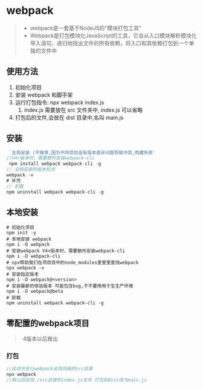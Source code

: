 # webpack

>  - webpack是一套基于NodeJS的"模块打包工具"
>  - Webpack是打包模块化JavaScript的工具，它会从⼊口模块解析模块化导入语句，递归地找出文件的所有依赖，将⼊⼝和其依赖打包到⼀个单独的文件中

## 使用方法

1. 初始化项目
2. 安装 webpack 和脚手架
3. 运行打包指令: npx webpack index.js
   1. index.js 需要放在 src 文件夹中, index.js 可以省略
4. 打包后的文件,会放在 dist 目录中,名叫 main.js



## 安装

~~~js
 `全局安装 (不推荐,因为不同项目会有版本差异问题导致冲突,构建失败`
//V4+版本时，需要额外安装webpack-cli 
 npm install webpack webpack-cli -g
// 全局安装的版本检测
webpack -v
# 补充
// 卸载
npm uninstall webpack webpack-cli -g
~~~



## 本地安装

```shell
# 初始化项目
npm init -y
# 本地安装 webpack
npm i -D webpack 
# 安装webpack V4+版本时，需要额外安装webpack-cli
npm i -D webpack-cli
# npx帮助我们在项⽬目中的node_modules⾥里里查找webpack
npx webpack -v
# 安装指定版本
npm i -D webpack@<version>
# 安装最新的体验版本 可能包含bug,不不要⽤用于⽣生产环境
npm i -D webpack@beta
# 卸载
npm uninstall webpack webpack-cli -g
```





## 零配置的webpack项目

> ​	4版本以后推出

### 打包

~~~js
//此命令会让webpack去找同级的src目录
npx webpack  
//默认回去找./src目录的index.js文件 打包到dist改为main.js

~~~
